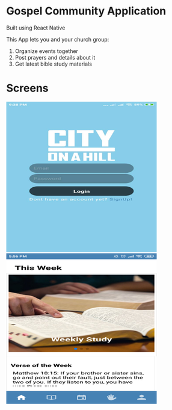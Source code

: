 # Gospel Community Application 
Built using React Native

This App lets you and your church group:
1. Organize events together
2. Post prayers and details about it
3. Get latest bible study materials

# Screens
<div class="row">
	<img src="images/frontLoginScreen.jpg" height="400px" width="400px">
	<img src="images/homeScreen.png" height="400px" width="400px">
</div>
